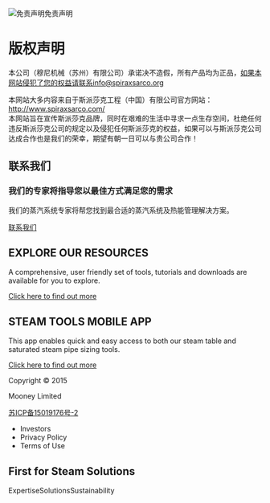
![免责声明](/d/file/p/2015-04-20/fa7e21ea26498c60f21be966388fba47.jpg)免责声明

# 版权声明

本公司（穆尼机械（苏州）有限公司）承诺决不造假，所有产品均为正品，如果本网站侵犯了您的权益请联系info@spiraxsarco.org

本网站大多内容来自于斯派莎克工程（中国）有限公司官方网站：http://www.spiraxsarco.com/  
本网站旨在宣传斯派莎克品牌，同时在艰难的生活中寻求一点生存空间，杜绝任何违反斯派莎克公司的规定以及侵犯任何斯派莎克的权益，如果可以与斯派莎克公司达成合作也是我们的荣幸，期望有朝一日可以与贵公司合作！

## 联系我们

### 我们的专家将指导您以最佳方式满足您的需求

我们的蒸汽系统专家将帮您找到最合适的蒸汽系统及热能管理解决方案。

[联系我们](/Contact/)

## EXPLORE OUR RESOURCES

A comprehensive, user friendly set of tools, tutorials and downloads are available for you to explore.

[Click here to find out more](#)

## STEAM TOOLS MOBILE APP

This app enables quick and easy access to both our steam table and saturated steam pipe sizing tools.

[Click here to find out more](#)

  

Copyright © 2015

Mooney Limited

  

[苏ICP备15019176号-2](http://www.miitbeian.gov.cn/)

-   Investors
-   Privacy Policy
-   Terms of Use

## First for Steam Solutions

ExpertiseSolutionsSustainability
